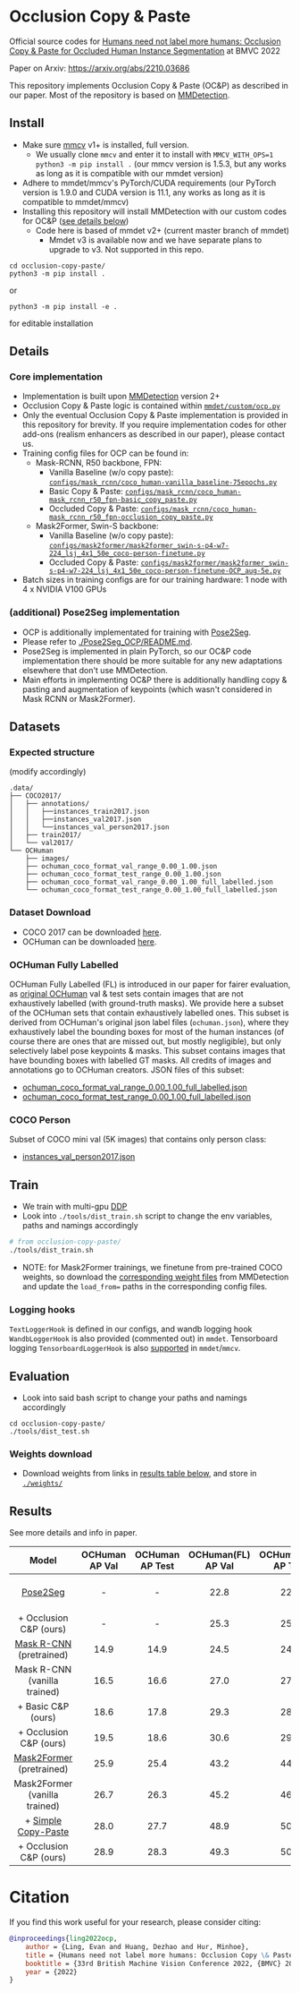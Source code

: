 # Occlusion Copy & Paste

Official source codes for [Humans need not label more humans: Occlusion Copy & Paste for Occluded Human Instance Segmentation](https://bmvc2022.mpi-inf.mpg.de/329/) at BMVC 2022

Paper on Arxiv: https://arxiv.org/abs/2210.03686

This repository implements Occlusion Copy & Paste (OC&P) as described in our paper. Most of the repository is based on [MMDetection](https://github.com/open-mmlab/mmdetection).

## Install 

- Make sure [mmcv](https://github.com/open-mmlab/mmcv) v1+ is installed, full version.
  - We usually clone `mmcv` and enter it to install with `MMCV_WITH_OPS=1 python3 -m pip install .`  (our mmcv version is 1.5.3, but any works as long as it is compatible with our mmdet version) 
- Adhere to mmdet/mmcv's PyTorch/CUDA requirements (our PyTorch version is 1.9.0 and CUDA version is 11.1, any works as long as it is compatible to mmdet/mmcv)
- Installing this repository will install MMDetection with our custom codes for OC&P ([see details below](#core-implementation))
  - Code here is based of mmdet v2+ (current master branch of mmdet) 
    - Mmdet v3 is available now and we have separate plans to upgrade to v3. Not supported in this repo. 

```
cd occlusion-copy-paste/
python3 -m pip install . 
```
or 

```
python3 -m pip install -e . 
```
for editable installation

## Details 

### Core implementation

- Implementation is built upon [MMDetection](https://github.com/open-mmlab/mmdetection) version 2+
- Occlusion Copy & Paste logic is contained within [`mmdet/custom/ocp.py`](./mmdet/custom/ocp.py)
- Only the eventual Occlusion Copy & Paste implementation is provided in this repository for brevity. If you require implementation codes for other add-ons (realism enhancers as described in our paper), please contact us.  
- Training config files for OCP can be found in: 
  - Mask-RCNN, R50 backbone, FPN:
    - Vanilla Baseline (w/o copy paste): [`configs/mask_rcnn/coco_human-vanilla_baseline-75epochs.py`](configs/mask_rcnn/coco_human-vanilla_baseline-75epochs.py)
    - Basic Copy & Paste: [`configs/mask_rcnn/coco_human-mask_rcnn_r50_fpn-basic_copy_paste.py`](configs/mask_rcnn/coco_human-mask_rcnn_r50_fpn-basic_copy_paste.py)
    - Occluded Copy & Paste: [`configs/mask_rcnn/coco_human-mask_rcnn_r50_fpn-occlusion_copy_paste.py`](configs/mask_rcnn/coco_human-mask_rcnn_r50_fpn-occlusion_copy_paste.py)
  - Mask2Former, Swin-S backbone: 
    - Vanilla Baseline (w/o copy paste): [`configs/mask2former/mask2former_swin-s-p4-w7-224_lsj_4x1_50e_coco-person-finetune.py`](configs/mask2former/mask2former_swin-s-p4-w7-224_lsj_4x1_50e_coco-person-finetune.py)
    - Occluded Copy & Paste: [`configs/mask2former/mask2former_swin-s-p4-w7-224_lsj_4x1_50e_coco-person-finetune-OCP_aug-5e.py`](configs/mask2former/mask2former_swin-s-p4-w7-224_lsj_4x1_50e_coco-person-finetune-OCP_aug-5e.py)
- Batch sizes in training configs are for our training hardware: 1 node with 4 x NVIDIA V100 GPUs

### (additional) Pose2Seg implementation 

- OCP is additionally implementated for training with [Pose2Seg](https://github.com/liruilong940607/Pose2Seg). 
- Please refer to [./Pose2Seg_OCP/README.md](./Pose2Seg_OCP/README.md). 
- Pose2Seg is implemented in plain PyTorch, so our OC&P code implementation there should be more suitable for any new adaptations elsewhere that don't use MMDetection. 
- Main efforts in implementing OC&P there is additionally handling copy & pasting and augmentation of keypoints (which wasn't considered in Mask RCNN or Mask2Former).


## Datasets

### Expected structure

(modify accordingly)

```
.data/
├── COCO2017/
│   ├── annotations/
│   │   ├──instances_train2017.json
│   │   ├──instances_val2017.json
│   │   └──instances_val_person2017.json
│   ├── train2017/
│   └── val2017/           
└── OCHuman                    
    ├── images/ 
    ├── ochuman_coco_format_val_range_0.00_1.00.json 
    ├── ochuman_coco_format_test_range_0.00_1.00.json
    ├── ochuman_coco_format_val_range_0.00_1.00_full_labelled.json
    └── ochuman_coco_format_test_range_0.00_1.00_full_labelled.json
```

### Dataset Download

- COCO 2017 can be downloaded [here](https://cocodataset.org/#download). 
- OCHuman can be downloaded [here](https://github.com/liruilong940607/OCHumanApi).

### OCHuman Fully Labelled

OCHuman Fully Labelled (FL) is introduced in our paper for fairer evaluation, as [original OCHuman](https://github.com/liruilong940607/OCHumanApi) val & test sets contain images that are not exhaustively labelled (with ground-truth masks). We provide here a subset of the OCHuman sets that contain exhaustively labelled ones. This subset is derived from OCHuman's original json label files (`ochuman.json`), where they exhaustively label the bounding boxes for most of the human instances (of course there are ones that are missed out, but mostly negligible), but only selectively label pose keypoints & masks. This subset contains images that have bounding boxes with labelled GT masks. All credits of images and annotations go to OCHuman creators. JSON files of this subset: 
  - [ochuman_coco_format_val_range_0.00_1.00_full_labelled.json](https://drive.google.com/file/d/1fVEHOnSeCNx-P0D4cdVHTMD4Yd0roFVr/view?usp=sharing)
  - [ochuman_coco_format_test_range_0.00_1.00_full_labelled.json](https://drive.google.com/file/d/1aGeqM60Clb7VNlweHrfq7HHu5vqbbZNN/view?usp=sharing)

### COCO Person

Subset of COCO mini val (5K images) that contains only person class: 
  - [instances_val_person2017.json](https://drive.google.com/file/d/1MBOyyFMzjPdtUsE10234lQnUnDUNUCnX/view?usp=sharing)

## Train

- We train with multi-gpu [DDP](https://pytorch.org/tutorials/intermediate/ddp_tutorial.html)
- Look into `./tools/dist_train.sh` script to change the env variables, paths and namings accordingly

```bash 
# from occlusion-copy-paste/
./tools/dist_train.sh
```

- NOTE: for Mask2Former trainings, we finetune from pre-trained COCO weights, so download the [corresponding weight files](https://github.com/open-mmlab/mmdetection/tree/master/configs/mask2former) from MMDetection and update the `load_from=` paths in the corresponding config files.

### Logging hooks 

`TextLoggerHook` is defined in our configs, and wandb logging hook `WandbLoggerHook` is also provided (commented out) in `mmdet`. Tensorboard logging `TensorboardLoggerHook` is also [supported](https://github.com/open-mmlab/mmcv/blob/master/mmcv/runner/hooks/logger/tensorboard.py) in `mmdet`/`mmcv`.

## Evaluation

- Look into said bash script to change your paths and namings accordingly

```
cd occlusion-copy-paste/
./tools/dist_test.sh
```

### Weights download

- Download weights from links in [results table below](#results), and store in [`./weights/`](./weights/)

## Results

See more details and info in paper.


|         Model                  |  OCHuman AP Val | OCHuman AP Test | OCHuman(FL) AP Val | OCHuman(FL) AP Test | Config |   Weights   |
| :----------------------------: | :-------------: | :-------------: | :----------------: | :-----------------: | :----: | :---------: |
|   [Pose2Seg](https://arxiv.org/abs/1803.10683) |         -       |       -         |        22.8        |        22.9         |   -    |  [from their repo](https://github.com/liruilong940607/Pose2Seg) |
|  + Occlusion C&P (ours)        |         -       |       -         |        25.3        |        25.1         |   -    |  [gdrive dl link]() |
|   [Mask R-CNN](https://arxiv.org/abs/1703.06870) (pretrained)      |       14.9      |      14.9       |        24.5        |        24.9         |   [from mmdet](https://github.com/open-mmlab/mmdetection/blob/master/configs/mask_rcnn/mask_rcnn_r50_fpn_mstrain-poly_3x_coco.py)    |  [from mmdet](https://github.com/open-mmlab/mmdetection/tree/master/configs/mask_rcnn) |
|   Mask R-CNN (vanilla trained) |       16.5      |      16.6       |        27.0        |        27.4         |   [cfg](configs/mask_rcnn/coco_human-vanilla_baseline-75epochs.py)    |  -  |
|  + Basic C&P (ours)            |       18.6      |      17.8       |        29.3        |        28.5         |   [cfg](configs/mask_rcnn/coco_human-mask_rcnn_r50_fpn-basic_copy_paste.py)    |  [gdrive dl link](https://drive.google.com/uc?confirm=t&id=1wE0wwPDfkSBJjdStaXySCVFazFhVUnRv) |
|  + Occlusion C&P (ours)        |       19.5      |      18.6       |        30.6        |        29.9         |   [cfg](configs/mask_rcnn/coco_human-mask_rcnn_r50_fpn-occlusion_copy_paste.py)    |  [gdrive dl link](https://drive.google.com/uc?confirm=t&id=1VdZfaK8Ck79RtYn6FDqAS3o_2kpINauc) |
|   [Mask2Former](https://arxiv.org/abs/2112.01527) (pretrained)     |       25.9      |      25.4       |        43.2        |        44.7         |   [from mmdet](https://github.com/open-mmlab/mmdetection/blob/master/configs/mask2former/mask2former_swin-s-p4-w7-224_lsj_8x2_50e_coco.py)    |  [from mmdet](https://github.com/open-mmlab/mmdetection/tree/master/configs/mask2former) |
|   Mask2Former (vanilla trained)|       26.7      |      26.3       |        45.2        |        46.4         |   [cfg](configs/mask2former/mask2former_swin-s-p4-w7-224_lsj_4x1_50e_coco-person-finetune.py)    |  -  |
|  + [Simple Copy-Paste](https://arxiv.org/abs/2012.07177)           |       28.0      |      27.7       |        48.9        |        50.2         |   [cfg](configs/mask2former/mask2former_swin-s-p4-w7-224_lsj_4x1_50e_coco-person-finetune-SCP-5e.py)   |  - |
|  + Occlusion C&P (ours)        |       28.9      |      28.3       |        49.3        |        50.6         |   [cfg](configs/mask2former/mask2former_swin-s-p4-w7-224_lsj_4x1_50e_coco-person-finetune-OCP_aug-5e.py)    |  [gdrive dl link](https://drive.google.com/uc?confirm=t&id=1K48JBMgQlWM2z7g3rFslfbX_KIw8KH-o) |


# Citation 

If you find this work useful for your research, please consider citing:

```bibtex
@inproceedings{ling2022ocp,
    author = {Ling, Evan and Huang, Dezhao and Hur, Minhoe},
    title = {Humans need not label more humans: Occlusion Copy \& Paste for Occluded Human Instance Segmentation},
    booktitle = {33rd British Machine Vision Conference 2022, {BMVC} 2022, London, UK, November 21-24, 2022},
    year = {2022}
}
```
